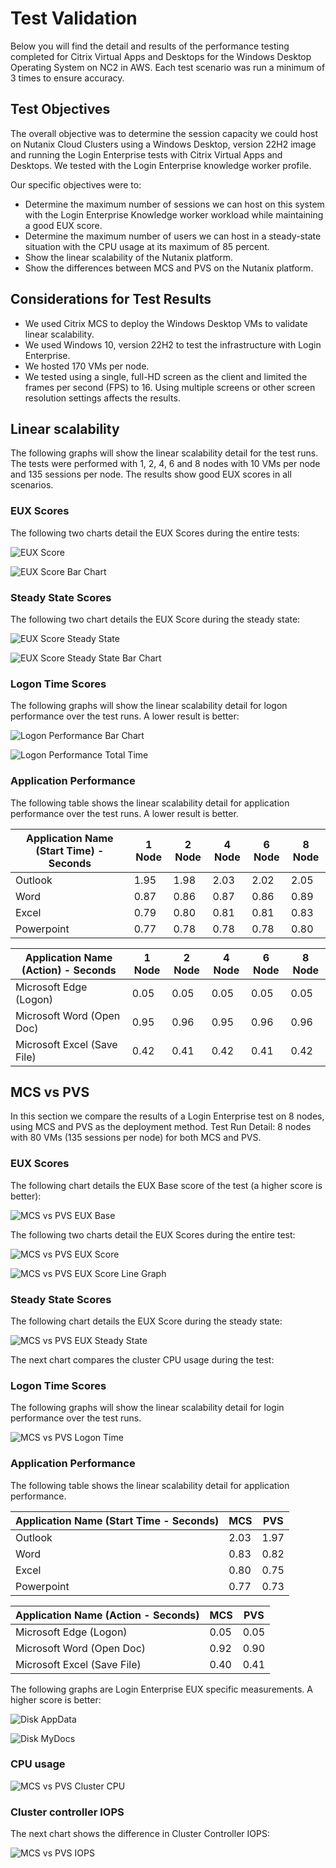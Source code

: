 # Test Validation

Below you will find the detail and results of the performance testing completed for Citrix Virtual Apps and Desktops for the Windows Desktop Operating System on NC2 in AWS. Each test scenario was run a minimum of 3 times to ensure accuracy.

## Test Objectives
The overall objective was to determine the session capacity we could host on Nutanix Cloud Clusters using a Windows Desktop, version 22H2 image and running the Login Enterprise tests with Citrix Virtual Apps and Desktops. We tested with the Login Enterprise knowledge worker profile.

Our specific objectives were to:

- Determine the maximum number of sessions we can host on this system with the Login Enterprise Knowledge worker workload while maintaining a good EUX score.
- Determine the maximum number of users we can host in a steady-state situation with the CPU usage at its maximum of 85 percent.
- Show the linear scalability of the Nutanix platform.
- Show the differences between MCS and PVS on the Nutanix platform.


## Considerations for Test Results

- We used Citrix MCS to deploy the Windows Desktop VMs to validate linear scalability.
- We used Windows 10, version 22H2 to test the infrastructure with Login Enterprise.
- We hosted 170 VMs per node.
- We tested using a single, full-HD screen as the client and limited the frames per second (FPS) to 16. Using multiple screens or other screen resolution settings affects the results.

## Linear scalability

The following graphs will show the linear scalability detail for the test runs. The tests were performed with 1, 2, 4, 6 and 8 nodes with 10 VMs per node and 135 sessions per node. The results show good EUX scores in all scenarios.

### EUX Scores

The following two charts detail the EUX Scores during the entire tests:

![EUX Score](../images/RA-2003-Citrix_Virtual_Apps_and_Desktops_Windows_Servers_on_vSphere_image06.png "EUX Score")

![EUX Score Bar Chart](../images/RA-2003-Citrix_Virtual_Apps_and_Desktops_Windows_Servers_on_vSphere_image07.png "EUX Score Bar Chart")

### Steady State Scores

The following two chart details the EUX Score during the steady state:

![EUX Score Steady State](../images/RA-2003-Citrix_Virtual_Apps_and_Desktops_Windows_Servers_on_vSphere_image08.png "EUX Score Steady State")

![EUX Score Steady State Bar Chart](../images/RA-2003-Citrix_Virtual_Apps_and_Desktops_Windows_Servers_on_vSphere_image09.png "EUX Score Steady State Bar Chart")

### Logon Time Scores

The following graphs will show the linear scalability detail for logon performance over the test runs. A lower result is better:

![Logon Performance Bar Chart](../images/RA-2003-Citrix_Virtual_Apps_and_Desktops_Windows_Servers_on_vSphere_image10.png "Logon Performance Bar Chart")

![Logon Performance Total Time](../images/RA-2003-Citrix_Virtual_Apps_and_Desktops_Windows_Servers_on_vSphere_image11.png "Logon Performance Total Time")

### Application Performance

The following table shows the linear scalability detail for application performance over the test runs. A lower result is better.

| Application Name (Start Time) - Seconds | 1 Node | 2 Node | 4 Node | 6 Node | 8 Node | 
| --- | --- | --- | --- | --- | --- |
| Outlook | 1.95 | 1.98 | 2.03 | 2.02 | 2.05 |
| Word | 0.87 | 0.86 | 0.87 | 0.86 | 0.89 |
| Excel | 0.79 | 0.80 | 0.81 | 0.81 | 0.83 |
| Powerpoint | 0.77 | 0.78 | 0.78 | 0.78 | 0.80 |

| Application Name (Action) - Seconds | 1 Node | 2 Node | 4 Node | 6 Node | 8 Node | 
| --- | --- | --- | --- | --- | --- |
| Microsoft Edge (Logon) | 0.05 | 0.05 | 0.05 | 0.05 | 0.05 |
| Microsoft Word (Open Doc) | 0.95 | 0.96 | 0.95 | 0.96 | 0.96 |
| Microsoft Excel (Save File) | 0.42 | 0.41 | 0.42 | 0.41 | 0.42 |

## MCS vs PVS

In this section we compare the results of a Login Enterprise test on 8 nodes, using MCS and PVS as the deployment method. 
Test Run Detail: 8 nodes with 80 VMs (135 sessions per node) for both MCS and PVS.

### EUX Scores
The following chart details the EUX Base score of the test (a higher score is better):

![MCS vs PVS EUX Base](../images/RA-2003-Citrix_Virtual_Apps_and_Desktops_Windows_Servers_on_vSphere_image14.png "MCS vs PVS EUX Base")

The following two charts detail the EUX Scores during the entire test:

![MCS vs PVS EUX Score](../images/RA-2003-Citrix_Virtual_Apps_and_Desktops_Windows_Servers_on_vSphere_image15.png "MCS vs PVS EUX Score")

![MCS vs PVS EUX Score Line Graph](../images/RA-2003-Citrix_Virtual_Apps_and_Desktops_Windows_Servers_on_vSphere_image16.png "MCS vs PVS EUX Score Line Graph")

### Steady State Scores

The following chart details the EUX Score during the steady state:

![MCS vs PVS EUX Steady State](../images/RA-2003-Citrix_Virtual_Apps_and_Desktops_Windows_Servers_on_vSphere_image17.png "MCS vs PVS EUX Steady State")

The next chart compares the cluster CPU usage during the test:

### Logon Time Scores

The following graphs will show the linear scalability detail for login performance over the test runs.

![MCS vs PVS Logon Time](../images/RA-2003-Citrix_Virtual_Apps_and_Desktops_Windows_Servers_on_vSphere_image18.png "MCS vs PVS Logon Time")

### Application Performance
The following table shows the linear scalability detail for application performance.

| Application Name (Start Time - Seconds) | MCS | PVS | 
| --- | --- | --- | 
| Outlook | 2.03 | 1.97 | 
| Word | 0.83 | 0.82 | 
| Excel | 0.80 | 0.75 |
| Powerpoint | 0.77 | 0.73 | 

| Application Name (Action - Seconds) | MCS | PVS | 
| --- | --- | --- | 
| Microsoft Edge (Logon) | 0.05 | 0.05 |
| Microsoft Word (Open Doc) | 0.92 | 0.90 | 
| Microsoft Excel (Save File) | 0.40 | 0.41 | 

The following graphs are Login Enterprise EUX specific measurements. A higher score is better:

![Disk AppData](../images/RA-2003-Citrix_Virtual_Apps_and_Desktops_Windows_Servers_on_vSphere_image19.png "Disk AppData")

![Disk MyDocs](../images/RA-2003-Citrix_Virtual_Apps_and_Desktops_Windows_Servers_on_vSphere_image20.png "Disk MyDocs")

### CPU usage

![MCS vs PVS Cluster CPU](../images/RA-2003-Citrix_Virtual_Apps_and_Desktops_Windows_Servers_on_vSphere_image21.png "MCS vs PVS Cluster CPU")

### Cluster controller IOPS
The next chart shows the difference in Cluster Controller IOPS:

![MCS vs PVS IOPS](../images/RA-2003-Citrix_Virtual_Apps_and_Desktops_Windows_Servers_on_vSphere_image22.png "MCS vs PVS IOPS")

